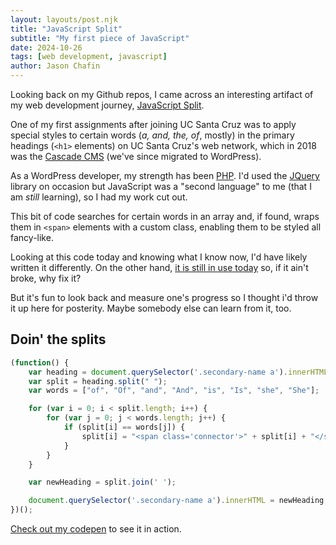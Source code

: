 ```yaml
---
layout: layouts/post.njk
title: "JavaScript Split"
subtitle: "My first piece of JavaScript"
date: 2024-10-26
tags: [web development, javascript]
author: Jason Chafin
---
```

Looking back on my Github repos, I came across an interesting artifact of my web development journey, [JavaScript Split](https://github.com/Herm71/javascript-split).

One of my first assignments after joining UC Santa Cruz was to apply special styles to certain words (*a, and, the, of*, mostly) in the primary headings (`<h1>` elements) on UC Santa Cruz's web network, which in 2018 was the [Cascade CMS](https://www.hannonhill.com/products/cascade-cms-web-content-management/index.html) (we've since migrated to WordPress).

As a WordPress developer, my strength has been [PHP](https://www.php.net/). I'd used the [JQuery](https://jquery.com/) library on occasion but JavaScript was a "second language" to me (that I am *still* learning), so I had my work cut out.

This bit of code searches for certain words in an array and, if found, wraps them in `<span>` elements with a custom class, enabling them to be styled all fancy-like.

Looking at this code today and knowing what I know now, I'd have likely written it differently. On the other hand, [it is still in use today](https://www.eeb.ucsc.edu/) so, if it ain't broke, why fix it?

But it's fun to look back and measure one's progress so I thought i'd throw it up here for posterity. Maybe somebody else can learn from it, too.

## Doin' the splits

```javascript
(function() {
    var heading = document.querySelector('.secondary-name a').innerHTML;
    var split = heading.split(" ");
    var words = ["of", "Of", "and", "And", "is", "Is", "she", "She"];

    for (var i = 0; i < split.length; i++) {
        for (var j = 0; j < words.length; j++) {
            if (split[i] == words[j]) {
                split[i] = "<span class='connector'>" + split[i] + "</span>";
            }
        }
    }

    var newHeading = split.join(' ');

    document.querySelector('.secondary-name a').innerHTML = newHeading;
})();
```

[Check out my codepen](https://codepen.io/Herm71/pen/xYawXB) to see it in action.
